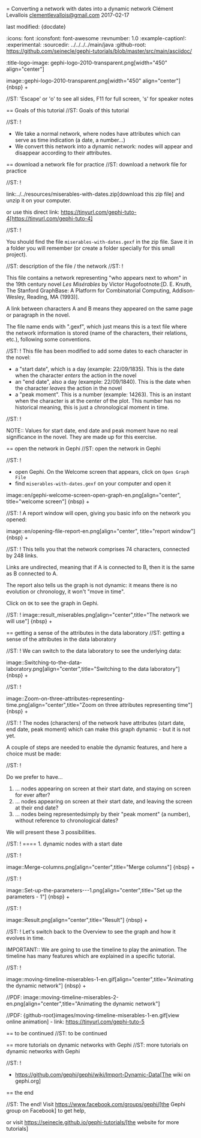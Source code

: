 =  Converting a network with dates into a dynamic network
Clément Levallois <clementlevallois@gmail.com>
2017-02-17

last modified: {docdate}

:icons: font
:iconsfont:   font-awesome
:revnumber: 1.0
:example-caption!:
:experimental:
:sourcedir: ../../../../main/java
:github-root: https://github.com/seinecle/gephi-tutorials/blob/master/src/main/asciidoc/

:title-logo-image: gephi-logo-2010-transparent.png[width="450" align="center"]

image::gephi-logo-2010-transparent.png[width="450" align="center"]
{nbsp} +

//ST: 'Escape' or 'o' to see all sides, F11 for full screen, 's' for speaker notes

== Goals of this tutorial
//ST: Goals of this tutorial

//ST: !

- We take a normal network, where nodes have attributes which can serve as time indication (a date, a number...)
- We convert this network into a dynamic network: nodes will appear and disappear according to their attributes.

== download a network file for practice
//ST: download a network file for practice

//ST: !

link:../../resources/miserables-with-dates.zip[download this zip file] and unzip it on your computer.

or use this direct link: https://tinyurl.com/gephi-tuto-4[https://tinyurl.com/gephi-tuto-4]

//ST: !

You should find the file `miserables-with-dates.gexf` in the zip file. Save it in a folder you will remember (or create a folder specially for this small project).

//ST: description of the file / the network
//ST: !

This file contains a network representing "who appears next to whom" in the 19th century novel _Les Misérables_ by Victor Hugofootnote:[D. E. Knuth, The Stanford GraphBase: A Platform for Combinatorial Computing, Addison-Wesley, Reading, MA (1993)].

A link between characters A and B means they appeared on the same page or paragraph in the novel.

The file name ends with ".gexf", which just means this is a text file where the network information is stored (name of the characters, their relations, etc.), following some conventions.

//ST: !
This file has been modified to add some dates to each character in the novel:

- a "start date", which is a day (example: 22/09/1835). This is the date when the character *enters* the action in the novel
- an "end date", also a day (example: 22/09/1840). This is the date when the character *leaves* the action in the novel
- a "peak moment". This is a number (example: 14263). This is an instant when the character is at the center of the plot. This number has no historical meaning, this is just a chronological moment in time.

//ST: !

NOTE:: Values for start date, end date and peak moment have no real significance in the novel. They are made up for this exercise.

== open the network in Gephi
//ST: open the network in Gephi

//ST: !
- open Gephi. On the Welcome screen that appears,  click on `Open Graph File`
- find `miserables-with-dates.gexf` on your computer and open it

image::en/gephi-welcome-screen-open-graph-en.png[align="center", title="welcome screen"]
{nbsp} +

//ST: !
A report window will open, giving you basic info on the network you opened:

image::en/opening-file-report-en.png[align="center", title="report window"]
{nbsp} +

//ST: !
This tells you that the network comprises 74 characters, connected by 248 links.

Links are undirected, meaning that if A is connected to B, then it is the same as B connected to A.

The report also tells us the graph is not dynamic: it means there is no evolution or chronology, it won't "move in time".

Click on `OK` to see the graph in Gephi.

//ST: !
image::result_miserables.png[align="center",title="The network we will use"]
{nbsp} +

== getting a sense of the attributes in the data laboratory
//ST: getting a sense of the attributes in the data laboratory

//ST: !
We can switch to the data laboratory to see the underlying data:

image::Switching-to-the-data-laboratory.png[align="center",title="Switching to the data laboratory"]
{nbsp} +


//ST: !

image::Zoom-on-three-attributes-representing-time.png[align="center",title="Zoom on three attributes representing time"]
{nbsp} +


//ST: !
The nodes (characters) of the network have attributes (start date, end date, peak moment) which can make this graph dynamic - but it is not yet.

A couple of steps are needed to enable the dynamic features, and here a choice must be made:

//ST: !

Do we prefer to have...

1. ... nodes appearing on screen at their start date, and staying on screen for ever after?
2. ... nodes appearing on screen at their start date, and leaving the screen at their end date?
3. ... nodes being representedsimply by their "peak moment" (a number), without reference to chronological dates?

We will present these 3 possibilities.

//ST: !
==== 1. dynamic nodes with a start date

//ST: !

image::Merge-columns.png[align="center",title="Merge columns"]
{nbsp} +

//ST: !

image::Set-up-the-parameters---1.png[align="center",title="Set up the parameters - 1"]
{nbsp} +

//ST: !

image::Result.png[align="center",title="Result"]
{nbsp} +


//ST: !
Let's switch back to the Overview to see the graph and how it evolves in time.

IMPORTANT:: We are going to use the timeline to play the animation. The timeline has many features which are explained in a specific tutorial.

//ST: !

image::moving-timeline-miserables-1-en.gif[align="center",title="Animating the dynamic network"]
{nbsp} +

//PDF: image::moving-timeline-miserables-2-en.png[align="center",title="Animating the dynamic network"]

//PDF: {github-root}images/moving-timeline-miserables-1-en.gif[view online animation] - link: https://tinyurl.com/gephi-tuto-5


== to be continued
//ST: to be continued


== more tutorials on dynamic networks with Gephi
//ST: more tutorials on dynamic networks with Gephi

//ST: !

- https://github.com/gephi/gephi/wiki/Import-Dynamic-Data[The wiki on gephi.org]

== the end

//ST: The end!
Visit https://www.facebook.com/groups/gephi/[the Gephi group on Facebook] to get help,

or visit https://seinecle.github.io/gephi-tutorials/[the website for more tutorials]
